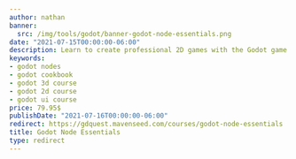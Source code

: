 ```yaml
---
author: nathan
banner:
  src: /img/tools/godot/banner-godot-node-essentials.png
date: "2021-07-15T00:00:00-06:00"
description: Learn to create professional 2D games with the Godot game engine.
keywords:
- godot nodes
- godot cookbook
- godot 3d course
- godot 2d course
- godot ui course
price: 79.95$
publishDate: "2021-07-16T00:00:00-06:00"
redirect: https://gdquest.mavenseed.com/courses/godot-node-essentials
title: Godot Node Essentials
type: redirect
---
```


